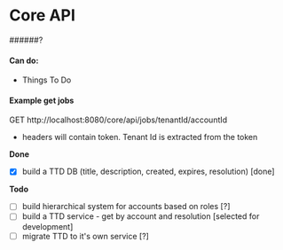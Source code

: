 # Core API
######?

#### Can do:
- Things To Do


#### Example get jobs
GET http://localhost:8080/core/api/jobs/tenantId/accountId
- headers will contain token. Tenant Id is extracted from the token


**Done**
-[x] build a TTD DB (title, description, created, expires, resolution) [done]

**Todo**
-[ ] build hierarchical system for accounts based on roles [?]
-[ ] build a TTD service - get by account and resolution [selected for development]
-[ ] migrate TTD to it's own service [?]